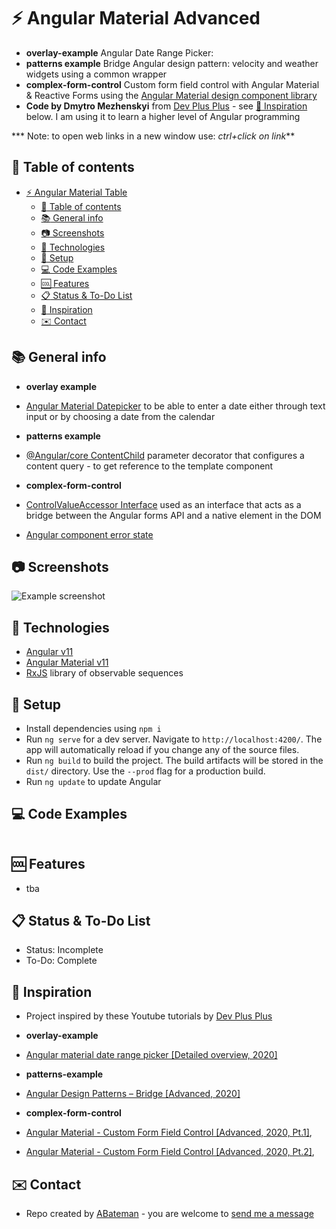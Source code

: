 # :zap: Angular Material Advanced
 
* **overlay-example** Angular Date Range Picker:
* **patterns example** Bridge Angular design pattern: velocity and weather widgets using a common wrapper
* **complex-form-control** Custom form field control with Angular Material & Reactive Forms using the [Angular Material design component library](https://material.angular.io/)
* **Code by Dmytro Mezhenskyi** from [Dev Plus Plus](https://www.youtube.com/channel/UCSj1Igu3ejxqcQISNEmx8VQ) - see [:clap: Inspiration](#clap-inspiration) below. I am using it to learn a higher level of Angular programming

*** Note: to open web links in a new window use: _ctrl+click on link_**

## :page_facing_up: Table of contents

* [:zap: Angular Material Table](#zap-angular-material-table)
  * [:page_facing_up: Table of contents](#page_facing_up-table-of-contents)
  * [:books: General info](#books-general-info)
  * [:camera: Screenshots](#camera-screenshots)
  * [:signal_strength: Technologies](#signal_strength-technologies)
  * [:floppy_disk: Setup](#floppy_disk-setup)
  * [:computer: Code Examples](#computer-code-examples)
  * [:cool: Features](#cool-features)
  * [:clipboard: Status & To-Do List](#clipboard-status--to-do-list)
  * [:clap: Inspiration](#clap-inspiration)
  * [:envelope: Contact](#envelope-contact)

## :books: General info

* **overlay example**
* [Angular Material Datepicker](https://material.angular.io/components/datepicker/overview) to be able to enter a date either through text input or by choosing a date from the calendar

* **patterns example**
* [@Angular/core ContentChild](https://angular.io/api/core/ContentChild) parameter decorator that configures a content query - to get reference to the template component

* **complex-form-control**
* [ControlValueAccessor Interface](https://angular.io/api/forms/ControlValueAccessor) used as an interface that acts as a bridge between the Angular forms API and a native element in the DOM
* [Angular component error state](https://github.com/angular/components/blob/master/src/material/core/common-behaviors/error-state.ts)

## :camera: Screenshots

![Example screenshot](./img/form.png)

## :signal_strength: Technologies

* [Angular v11](https://angular.io/)
* [Angular Material v11](https://material.angular.io/)
* [RxJS](https://rxjs-dev.firebaseapp.com/guide/overview) library of observable sequences

## :floppy_disk: Setup

* Install dependencies using `npm i`
* Run `ng serve` for a dev server. Navigate to `http://localhost:4200/`. The app will automatically reload if you change any of the source files.
* Run `ng build` to build the project. The build artifacts will be stored in the `dist/` directory. Use the `--prod` flag for a production build.
* Run `ng update` to update Angular

## :computer: Code Examples

```html

```

## :cool: Features

* tba

## :clipboard: Status & To-Do List

* Status: Incomplete
* To-Do: Complete

## :clap: Inspiration

* Project inspired by these Youtube tutorials by [Dev Plus Plus](https://www.youtube.com/channel/UCSj1Igu3ejxqcQISNEmx8VQ)

* **overlay-example** 
* [Angular material date range picker [Detailed overview, 2020]](https://www.youtube.com/watch?v=F5bwreD6N9g)

* **patterns-example** 
* [Angular Design Patterns – Bridge [Advanced, 2020]](https://www.youtube.com/watch?v=2rQOu9TmuxE&t=60s)

* **complex-form-control**
* [Angular Material - Custom Form Field Control [Advanced, 2020, Pt.1]](https://www.youtube.com/watch?v=8ThVof0Rz64),
* [Angular Material - Custom Form Field Control [Advanced, 2020, Pt.2]](https://www.youtube.com/watch?v=AZsw2nRxkBk&t=8s),

## :envelope: Contact

* Repo created by [ABateman](https://www.andrewbateman.org) - you are welcome to [send me a message](https://andrewbateman.org/contact)

